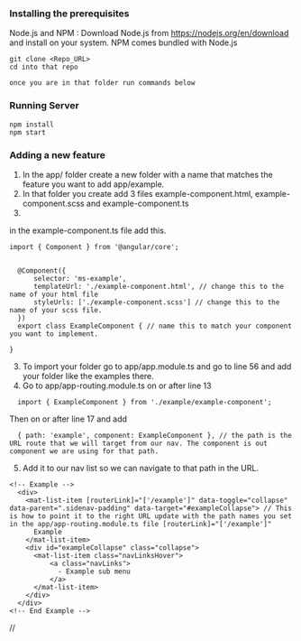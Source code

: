 ### Installing the prerequisites

Node.js and NPM : Download Node.js from https://nodejs.org/en/download and install on your system. NPM comes bundled with Node.js

```
git clone <Repo_URL>
cd into that repo

once you are in that folder run commands below

```

### Running Server


```
npm install
npm start

```


### Adding a new feature

1. In the app/ folder create a new folder with a name that matches the feature you want to add app/example.
2. In that folder you create add 3 files example-component.html, example-component.scss and example-component.ts
3.
in the example-component.ts file add this.
```
import { Component } from '@angular/core';


  @Component({
      selector: 'ms-example',
      templateUrl: './example-component.html', // change this to the name of your html file
      styleUrls: ['./example-component.scss'] // change this to the name of your scss file.
  })
  export class ExampleComponent { // name this to match your component you want to implement.

}
```
3. To import your folder go to app/app.module.ts and go to line 56 and add your folder like the examples there.
4. Go to app/app-routing.module.ts on or after line 13
```
  import { ExampleComponent } from './example/example-component';
```
Then on or after line 17 and add
```
  { path: 'example', component: ExampleComponent }, // the path is the URL route that we will target from our nav. The component is out component we are using for that path.
```
5. Add it to our nav list so we can navigate to that path in the URL.

```
<!-- Example -->
  <div>
    <mat-list-item [routerLink]="['/example']" data-toggle="collapse" data-parent=".sidenav-padding" data-target="#exampleCollapse"> // This is how to point it to the right URL update with the path names you set in the app/app-routing.module.ts file [routerLink]="['/example']"
      Example
    </mat-list-item>
    <div id="exampleCollapse" class="collapse">
      <mat-list-item class="navLinksHover">
          <a class="navLinks">
            - Example sub menu
          </a>
      </mat-list-item>
    </div>
  </div>
<!-- End Example -->
```


//
